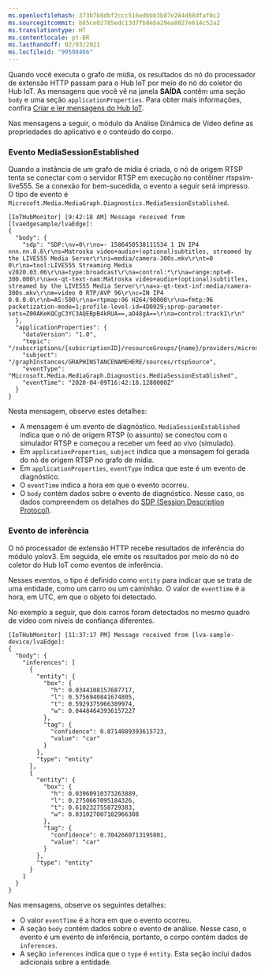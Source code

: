 ```yaml
---
ms.openlocfilehash: 373b7b8dbf2ccc516edbbb3b87e284d88dfaf0c2
ms.sourcegitcommit: b85ce02785edc13d7fb8eba29ea8027e614c52a2
ms.translationtype: HT
ms.contentlocale: pt-BR
ms.lasthandoff: 02/03/2021
ms.locfileid: "99508466"
---
```

Quando você executa o grafo de mídia, os resultados do nó do processador de extensão HTTP passam para o Hub IoT por meio do nó do coletor do Hub IoT. As mensagens que você vê na janela **SAÍDA** contêm uma seção `body` e uma seção `applicationProperties`. Para obter mais informações, confira [Criar e ler mensagens do Hub IoT](../../../../../iot-hub/iot-hub-devguide-messages-construct.md).

Nas mensagens a seguir, o módulo da Análise Dinâmica de Vídeo define as propriedades do aplicativo e o conteúdo do corpo. 

### <a name="mediasessionestablished-event"></a>Evento MediaSessionEstablished

Quando a instância de um grafo de mídia é criada, o nó de origem RTSP tenta se conectar com o servidor RTSP em execução no contêiner rtspsim-live555. Se a conexão for bem-sucedida, o evento a seguir será impresso. O tipo de evento é `Microsoft.Media.MediaGraph.Diagnostics.MediaSessionEstablished`.

```
[IoTHubMonitor] [9:42:18 AM] Message received from [lvaedgesample/lvaEdge]:
{
  "body": {
    "sdp": "SDP:\nv=0\r\no=- 1586450538111534 1 IN IP4 nnn.nn.0.6\r\ns=Matroska video+audio+(optional)subtitles, streamed by the LIVE555 Media Server\r\ni=media/camera-300s.mkv\r\nt=0 0\r\na=tool:LIVE555 Streaming Media v2020.03.06\r\na=type:broadcast\r\na=control:*\r\na=range:npt=0-300.000\r\na=x-qt-text-nam:Matroska video+audio+(optional)subtitles, streamed by the LIVE555 Media Server\r\na=x-qt-text-inf:media/camera-300s.mkv\r\nm=video 0 RTP/AVP 96\r\nc=IN IP4 0.0.0.0\r\nb=AS:500\r\na=rtpmap:96 H264/90000\r\na=fmtp:96 packetization-mode=1;profile-level-id=4D0029;sprop-parameter-sets=Z00AKeKQCgC3YC3AQEBpB4kRUA==,aO48gA==\r\na=control:track1\r\n"
  },
  "applicationProperties": {
    "dataVersion": "1.0",
    "topic": "/subscriptions/{subscriptionID}/resourceGroups/{name}/providers/microsoft.media/mediaservices/hubname",
    "subject": "/graphInstances/GRAPHINSTANCENAMEHERE/sources/rtspSource",
    "eventType": "Microsoft.Media.MediaGraph.Diagnostics.MediaSessionEstablished",
    "eventTime": "2020-04-09T16:42:18.1280000Z"
  }
}
```

Nesta mensagem, observe estes detalhes:

* A mensagem é um evento de diagnóstico. `MediaSessionEstablished` indica que o nó de origem RTSP (o assunto) se conectou com o simulador RTSP e começou a receber um feed ao vivo (simulado).
* Em `applicationProperties`, `subject` indica que a mensagem foi gerada do nó de origem RTSP no grafo de mídia.
* Em `applicationProperties`, `eventType` indica que este é um evento de diagnóstico.
* O `eventTime` indica a hora em que o evento ocorreu.
* O `body` contém dados sobre o evento de diagnóstico. Nesse caso, os dados compreendem os detalhes do [SDP (Session Description Protocol)](https://en.wikipedia.org/wiki/Session_Description_Protocol).

### <a name="inference-event"></a>Evento de inferência

O nó processador de extensão HTTP recebe resultados de inferência do módulo yolov3. Em seguida, ele emite os resultados por meio do nó do coletor do Hub IoT como eventos de inferência. 

Nesses eventos, o tipo é definido como `entity` para indicar que se trata de uma entidade, como um carro ou um caminhão. O valor de `eventTime` é a hora, em UTC, em que o objeto foi detectado. 

No exemplo a seguir, que dois carros foram detectados no mesmo quadro de vídeo com níveis de confiança diferentes.

```
[IoTHubMonitor] [11:37:17 PM] Message received from [lva-sample-device/lvaEdge]:
{
  "body": {
    "inferences": [
      {
        "entity": {
          "box": {
            "h": 0.0344108157687717,
            "l": 0.5756940841674805,
            "t": 0.5929375966389974,
            "w": 0.04484643936157227
          },
          "tag": {
            "confidence": 0.8714089393615723,
            "value": "car"
          }
        },
        "type": "entity"
      },
      {
        "entity": {
          "box": {
            "h": 0.03960910373263889,
            "l": 0.2750667095184326,
            "t": 0.6102327558729383,
            "w": 0.031027007102966308
          },
          "tag": {
            "confidence": 0.7042660713195801,
            "value": "car"
          }
        },
        "type": "entity"
      }
    ]
  }
}
```

Nas mensagens, observe os seguintes detalhes:

* O valor `eventTime` é a hora em que o evento ocorreu.
* A seção `body` contém dados sobre o evento de análise. Nesse caso, o evento é um evento de inferência, portanto, o corpo contém dados de `inferences`.
* A seção `inferences` indica que o `type` é `entity`. Esta seção inclui dados adicionais sobre a entidade.
